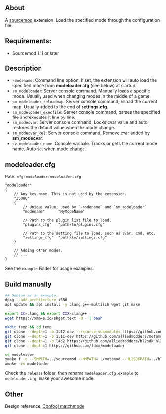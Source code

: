 ## About
A [sourcemod](https://github.com/alliedmodders/sourcemod) extension. Load the specified mode through the configuration file. 

## Requirements:
- Sourcemod 1.11 or later

## Description
- `-modename`: Command line option. If set, the extension will auto load the specified mode from **modeloader.cfg** (see below) at startup.
- `sm_modeloader`: Server console command. Manually loads a specific mode. Usually used when changing modes in the middle of a game.
- `sm_modeloader_reloadmap`: Server console command, reload the current map. Usually added to the end of **settings.cfg**.
- `sm_modeloader_execfile`: Server console command, parses the specified file and executes it line by line.
- `sm_modecvar`: Server console command, Locks cvar value and auto restores the default value when the mode change.
- `sm_modecvar_del`: Server console command, Remove cvar added by **sm_modecvar**.
- `sv_modeloader_name`: Console variable. Tracks or gets the current mode name. Auto set when mode change.

## modeloader.cfg
Path: `cfg/modeloader/modeloader.cfg`

```vdf
"modeloader"
{	
    // Any key name. This is not used by the extension. 
    "35006" 
    {
        // Unique value, used by `-modename` and `sm_modeloader`
        "modename"      "MyModeName"

        // Path to the plugin list file to load.
        "plugins_cfg"   "path/to/plugins.cfg"

        // Path to the setting file to load, such as cvar, cmd, etc.
        "settings_cfg"  "path/to/settings.cfg"
    }

    // Adding other modes.
    // ...
}
```

See the `example` Folder for usage examples.

## Build manually
```bash
## Debian as an example.
dpkg --add-architecture i386
apt update && apt install -y clang g++-multilib wget git make

export CC=clang && export CXX=clang++
wget https://xmake.io/shget.text -O - | bash

mkdir temp && cd temp
git clone --depth=1 -b 1.12-dev --recurse-submodules https://github.com/alliedmodders/sourcemod sourcemod
git clone --depth=1 -b 1.11-dev https://github.com/alliedmodders/metamod-source metamod
git clone --depth=1 -b l4d2 https://github.com/alliedmodders/hl2sdk hl2sdk-l4d2
git clone --depth=1 https://github.com/fdxx/modeloader

cd modeloader
xmake f -c --SMPATH=../sourcemod --MMPATH=../metamod --HL2SDKPATH=../hl2sdk-l4d2
xmake -rv modeloader
```

Check the `release` folder, then rename `modeloader.cfg.example` to `modeloader.cfg`, make your awesome mode.

## Other
Design reference: [Confogl matchmode](https://github.com/SirPlease/L4D2-Competitive-Rework)
